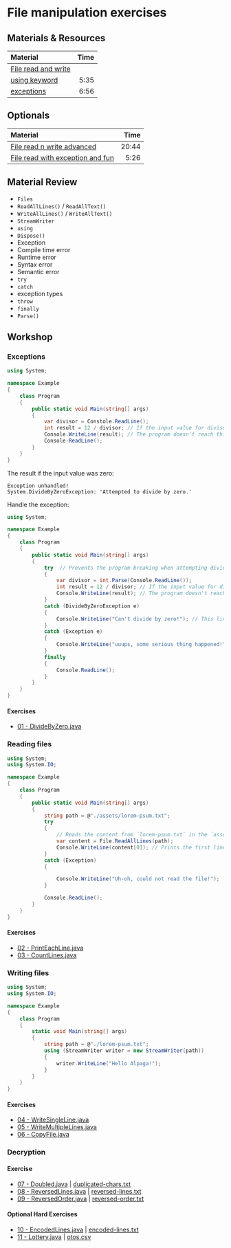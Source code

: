 # File manipulation exercises

## Materials & Resources

| Material | Time |
|:---------|-----:|
|[File read and write](https://www.youtube.com/watch?v=kGZD_k1M938)||
|[using keyword](https://www.youtube.com/watch?v=Dxbbtx-8MKw)|5:35|
|[exceptions](https://www.youtube.com/watch?v=DzUFm2FNeyo)|6:56|

## Optionals

| Material | Time |
|:---------|------:|
|[File read n write advanced](https://www.youtube.com/watch?v=HKqMqFJr4SY)|20:44|
|[File read with exception and fun](https://www.youtube.com/watch?v=LkpODZE2vmk)|5:26|

## Material Review


 - `Files`
 - `ReadAllLines()` / `ReadAllText()`
 - `WriteAllLines()` / `WriteAllText()`
 - `StreamWriter`
 - `using`
 - `Dispose()`
 - Exception
 - Compile time error
 - Runtime error
 - Syntax error
 - Semantic error
 - `try`
 - `catch`
 - exception types
 - `throw`
 - `finally`
 - `Parse()`

## Workshop

### Exceptions

```c#
using System;

namespace Example
{
    class Program
    {
        public static void Main(string[] args)
        {
            var divisor = Constole.ReadLine();
            int result = 12 / divisor; // If the input value for divisor was 0 the program breaks
            Console.WriteLine(result); // The program doesn't reach this line if the input was 0
            Console-ReadLine();
        }
    }
}
```

The result if the input value was zero:

```
Exception unhandled!
System.DivideByZeroException: 'Attempted to divide by zero.'
```

Handle the exception:

```c#
using System;

namespace Example
{
    class Program
    {
        public static void Main(string[] args)
        {
            try  // Prevents the program breaking when attempting dividing by zero
            {
                var divisor = int.Parse(Console.ReadLine());
                int result = 12 / divisor; // If the input value for divisor was 0 the program breaks
                Console.WriteLine(result); // The program doesn't reach this line if the input was 0
            }
            catch (DivideByZeroException e)
            {
                Console.WriteLine("Can't divide by zero!"); // This line only runs if the input was 0
            }
            catch (Exception e)
            {
                Console.WriteLine("uuups, some serious thing happened!"); // This line only runs if uncatched exception generated
            }
            finally
            {
                Console.ReadLine();
            }
        }
    }
}
```

#### Exercises

 - [01 - DivideByZero.java](divide-by-zero/DivideByZero.java)

### Reading files

```c#
using System;
using System.IO;

namespace Example
{
    class Program
    {
        public static void Main(string[] args)
        {
            string path = @"./assets/lorem-psum.txt";
            try
            {
                // Reads the content from `lorem-psum.txt` in the `assets` folder line by line to a string List
                var content = File.ReadAllLines(path);
                Console.WriteLine(content[0]); // Prints the first line of the file
            }
            catch (Exception)
            {

                Console.WriteLine("Uh-oh, could not read the file!");
            }

            Console.ReadLine();
        }
    }
}
```

#### Exercises

 - [02 - PrintEachLine.java](print-each-line/PrintEachLine.java)
 - [03 - CountLines.java](count-lines/CountLines.java)

### Writing files

```c#
using System;
using System.IO;

namespace Example
{
    class Program
    {
        static void Main(string[] args)
        {
            string path = @"./lorem-psum.txt";
            using (StreamWriter writer = new StreamWriter(path))
            {
                writer.WriteLine("Hello Alpaga!");
            }
        }
    }
}
```

#### Exercises

 - [04 - WriteSingleLine.java](write-single-line/WriteSingleLine.java)
 - [05 - WriteMultipleLines.java](write-multiple-lines/WriteMultipleLines.java)
 - [06 - CopyFile.java](copy-file/CopyFile.java)

### Decryption

#### Exercise

 - [07 - Doubled.java](decrypt-doubled/Doubled.java) | [duplicated-chars.txt](decrypt-doubled/duplicated-chars.txt)
 - [08 - ReversedLines.java](decrypt-reversed-lines/ReversedLines.java) | [reversed-lines.txt](decrypt-reversed-lines/reversed-lines.txt)
 - [09 - ReversedOrder.java](decrypt-reversed-order/ReversedOrder.java) | [reversed-order.txt](decrypt-reversed-order/reversed-order.txt)


#### Optional Hard Exercises

 - [10 - EncodedLines.java](decrypt-encoded/EncodedLines.java) | [encoded-lines.txt](decrypt-encoded/encoded-lines.txt)
 - [11 - Lottery.java](lottery/Lottery.java) | [otos.csv](lottery/otos.csv)

